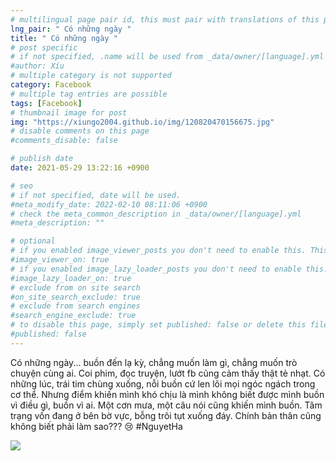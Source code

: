 ```yaml
---
# multilingual page pair id, this must pair with translations of this page. (This name must be unique)
lng_pair: " Có những ngày "
title: " Có những ngày "
# post specific
# if not specified, .name will be used from _data/owner/[language].yml
#author: Xíu
# multiple category is not supported
category: Facebook
# multiple tag entries are possible
tags: [Facebook]
# thumbnail image for post
img: "https://xiungo2004.github.io/img/120820470156675.jpg"
# disable comments on this page
#comments_disable: false

# publish date
date: 2021-05-29 13:22:16 +0900

# seo
# if not specified, date will be used.
#meta_modify_date: 2022-02-10 08:11:06 +0900
# check the meta_common_description in _data/owner/[language].yml
#meta_description: ""

# optional
# if you enabled image_viewer_posts you don't need to enable this. This is only if image_viewer_posts = false
#image_viewer_on: true
# if you enabled image_lazy_loader_posts you don't need to enable this. This is only if image_lazy_loader_posts = false
#image_lazy_loader_on: true
# exclude from on site search
#on_site_search_exclude: true
# exclude from search engines
#search_engine_exclude: true
# to disable this page, simply set published: false or delete this file
#published: false
---
```


<!-- outline-start -->

Có những ngày... buồn đến lạ kỳ, chẳng muốn làm gì, chẳng muốn trò chuyện cùng ai. Coi phim, đọc truyện, lướt fb cũng cảm thấy thật tẻ nhạt.
Có những lúc, trái tim chùng xuống, nỗi buồn cứ len lõi mọi ngóc ngách trong cơ thể. Nhưng điểm khiến mình khó chịu là mình không biết được mình buồn vì điều gì, buồn vì ai.
Một cơn mưa, một câu nói cũng khiến mình buồn. Tâm trạng vốn đang ở bên bờ vực, bỗng trôi tụt xuống đáy. Chính bản thân cũng không biết phải làm sao??? 😢
#NguyetHa

<!-- outline-end -->

<img src= "https://xiungo2004.github.io/img/120820470156675.jpg">